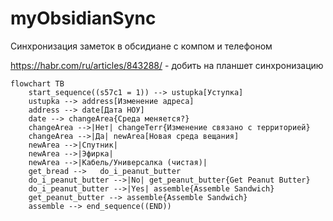 # myObsidianSync
Синхронизация заметок в обсидиане с компом и телефоном

https://habr.com/ru/articles/843288/ - добить на планшет синхронизацию


```mermaid
flowchart TB
    start_sequence((s57c1 = 1)) --> ustupka[Уступка]
    ustupka --> address[Изменение адреса]
    address --> date[Дата НОУ]
    date --> changeArea{Среда меняется?}
    changeArea -->|Нет| changeTerr{Изменение связано с территорией}
    changeArea -->|Да| newArea[Новая среда вещания]
    newArea -->|Спутник| 
    newArea -->|Эфирка|
    newArea -->|Кабель/Универсалка (чистая)|
    get_bread -->   do_i_peanut_butter
    do_i_peanut_butter -->|No| get_peanut_butter{Get Peanut Butter}
    do_i_peanut_butter -->|Yes| assemble{Assemble Sandwich}
    get_peanut_butter --> assemble{Assemble Sandwich}
    assemble --> end_sequence((END))
```
